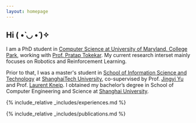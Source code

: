 ```yaml
---
layout: homepage
---
```


## Hi ( •̀ ◡ •́ )✧

I am a PhD student in [Computer Science at University of Maryland, College Park](https://www.cs.umd.edu/), working with [Prof. Pratap Tokekar](https://tokekar.com/). My current research interset mainly focuses on Robotics and Reinforcement Learning.

Prior to that, I was a master's student in [School of Information Science and Technology](https://sist.shanghaitech.edu.cn/sist_en/) at [ShanghaiTech University](http://www.shanghaitech.edu.cn/eng/main.htm), co-supervised by Prof. [Jingyi Yu](https://scholar.google.com/citations?user=R9L_AfQAAAAJ&hl=en) and Prof. [Laurent Kneip](http://www.laurentkneip.com/). I obtained my bachelor’s degree in School of Computer Engineering and Science at [Shanghai University](http://www.shu.edu.cn/).

<!-- ## Research Interests

- **Computer Vision:** image recognition, image generation, video captioning
- **Machine Learning:** meta-learning, incremental learning, transfer learning -->

<!-- ## News

- **[Feb. 2020]** Our paper about incremental learning is accepted to CVPR 2020.
- **[Feb. 2020]** We will host the ACM Multimedia Asia 2020 conference in Singapore!
- **[Sept. 2019]** Our paper about few-shot learning is accepted to NeurIPS 2019.
- **[Mar. 2019]** Our paper about few-shot learning is accepted to CVPR 2019. -->

{% include_relative _includes/experiences.md %}

{% include_relative _includes/publications.md %}

